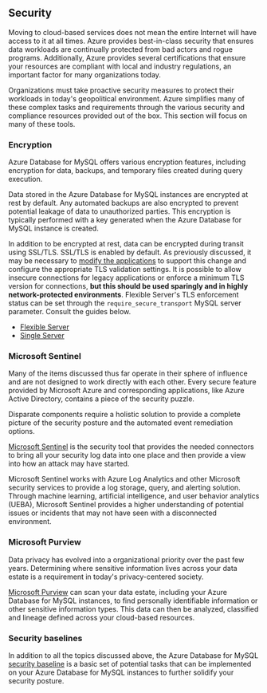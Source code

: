 ## Security

Moving to cloud-based services does not mean the entire Internet will have access to it at all times. Azure provides best-in-class security that ensures data workloads are continually protected from bad actors and rogue programs. Additionally, Azure provides several certifications that ensure your resources are compliant with local and industry regulations, an important factor for many organizations today.

Organizations must take proactive security measures to protect their workloads in today's geopolitical environment.  Azure simplifies many of these complex tasks and requirements through the various security and compliance resources provided out of the box.  This section will focus on many of these tools.

### Encryption

Azure Database for MySQL offers various encryption features, including encryption for data, backups, and temporary files created during query execution.

Data stored in the Azure Database for MySQL instances are encrypted at rest by default. Any automated backups are also encrypted to prevent potential leakage of data to unauthorized parties. This encryption is typically performed with a key generated when the Azure Database for MySQL instance is created.

In addition to be encrypted at rest, data can be encrypted during transit using SSL/TLS. SSL/TLS is enabled by default. As previously discussed, it may be necessary to [modify the applications](https://docs.microsoft.com/azure/mysql/howto-configure-ssl) to support this change and configure the appropriate TLS validation settings. It is possible to allow insecure connections for legacy applications or enforce a minimum TLS version for connections, **but this should be used sparingly and in highly network-protected environments**. Flexible Server's TLS enforcement status can be set through the `require_secure_transport` MySQL server parameter. Consult the guides below.

- [Flexible Server](https://docs.microsoft.com/azure/mysql/flexible-server/how-to-connect-tls-ssl)
- [Single Server](https://docs.microsoft.com/azure/mysql/concepts-ssl-connection-security)

### Microsoft Sentinel

Many of the items discussed thus far operate in their sphere of influence and are not designed to work directly with each other. Every secure feature provided by Microsoft Azure and corresponding applications, like Azure Active Directory, contains a piece of the security puzzle.  

Disparate components require a holistic solution to provide a complete picture of the security posture and the automated event remediation options.  

[Microsoft Sentinel](https://docs.microsoft.com/azure/sentinel/overview) is the security tool that provides the needed connectors to bring all your security log data into one place and then provide a view into how an attack may have started.

Microsoft Sentinel works with Azure Log Analytics and other Microsoft security services to provide a log storage, query, and alerting solution.  Through machine learning, artificial intelligence, and user behavior analytics (UEBA), Microsoft Sentinel provides a higher understanding of potential issues or incidents that may not have seen with a disconnected environment.

### Microsoft Purview

Data privacy has evolved into a organizational priority over the past few years. Determining where sensitive information lives across your data estate is a requirement in today's privacy-centered society.

[Microsoft Purview](https://docs.microsoft.com/azure/purview/overview) can scan your data estate, including your Azure Database for MySQL instances, to find personally identifiable information or other sensitive information types.  This data can then be analyzed, classified and lineage defined across your cloud-based resources.

### Security baselines

In addition to all the topics discussed above, the Azure Database for MySQL [security baseline](https://docs.microsoft.com/azure/mysql/security-baseline) is a basic set of potential tasks that can be implemented on your Azure Database for MySQL instances to further solidify your security posture.
